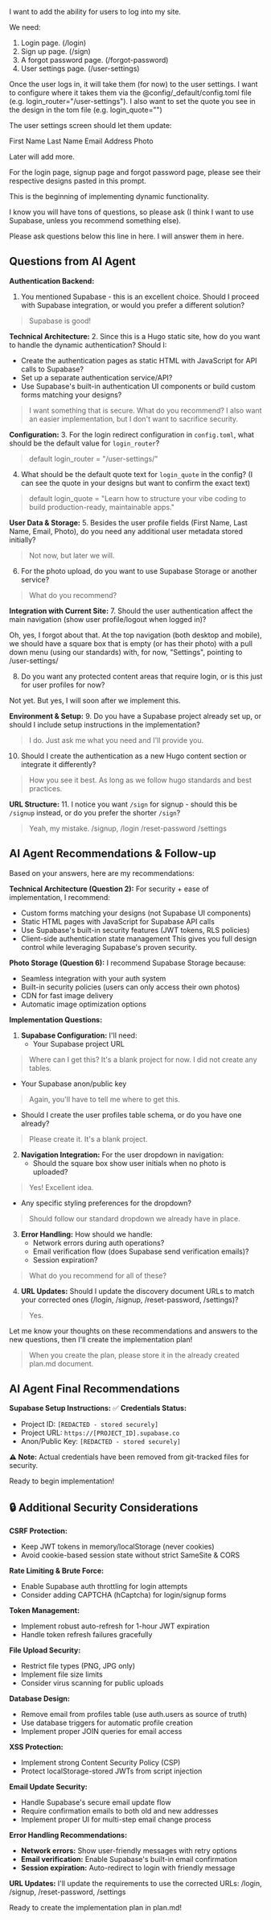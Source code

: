 I want to add the ability for users to log into my site.

We need:
1) Login page. (/login)
2) Sign up page. (/sign)
3) A forgot password page. (/forgot-password)
4) User settings page. (/user-settings)

Once the user logs in, it will take them (for now) to the user settings.   I want to configure where it takes them via the @config/_default/config.toml file (e.g. login_router="/user-settings"). I also want to set the quote you see in the design in the tom file (e.g. login_quote="")

The user settings screen should let them update:

First Name
Last Name
Email Address
Photo

Later will add more.

For the login page, signup page and forgot password page, please see their respective designs pasted in this prompt.

This is the beginning of implementing dynamic functionality.

I know you will have tons of questions, so please ask (I think I want to use Supabase, unless you recommend something else).

Please ask questions below this line in here.  I will answer them in here.

## Questions from AI Agent

**Authentication Backend:**
1. You mentioned Supabase - this is an excellent choice. Should I proceed with Supabase integration, or would you prefer a different solution?

> Supabase is good!

**Technical Architecture:**
2. Since this is a Hugo static site, how do you want to handle the dynamic authentication? Should I:
   - Create the authentication pages as static HTML with JavaScript for API calls to Supabase?
   - Set up a separate authentication service/API?
   - Use Supabase's built-in authentication UI components or build custom forms matching your designs?

> I want something that is secure.   What do you recommend?  I also want an easier implementation, but I don't want to sacrifice security.

**Configuration:**
3. For the login redirect configuration in `config.toml`, what should be the default value for `login_router`?

> default login_router = "/user-settings/"

4. What should be the default quote text for `login_quote` in the config? (I can see the quote in your designs but want to confirm the exact text)

> default login_quote = "Learn how to structure your vibe coding to build production-ready, maintainable apps."

**User Data & Storage:**
5. Besides the user profile fields (First Name, Last Name, Email, Photo), do you need any additional user metadata stored initially?

> Not now, but later we will.

6. For the photo upload, do you want to use Supabase Storage or another service?

> What do you recommend?

**Integration with Current Site:**
7. Should the user authentication affect the main navigation (show user profile/logout when logged in)?

Oh, yes, I forgot about that.   At the top navigation (both desktop and mobile), we should have a square box that is empty (or has their photo) with a pull down menu (using our standards) with, for now, "Settings", pointing to /user-settings/

8. Do you want any protected content areas that require login, or is this just for user profiles for now?

Not yet.  But yes, I will soon after we implement this.


**Environment & Setup:**
9. Do you have a Supabase project already set up, or should I include setup instructions in the implementation?

> I do.  Just ask me what you need and I'll provide you.

10. Should I create the authentication as a new Hugo content section or integrate it differently?

> How you see it best.  As long as we follow hugo standards and best practices.

**URL Structure:**
11. I notice you want `/sign` for signup - should this be `/signup` instead, or do you prefer the shorter `/sign`?

> Yeah, my mistake.  /signup, /login /reset-password /settings

## AI Agent Recommendations & Follow-up

Based on your answers, here are my recommendations:

**Technical Architecture (Question 2):**
For security + ease of implementation, I recommend:
- Custom forms matching your designs (not Supabase UI components)
- Static HTML pages with JavaScript for Supabase API calls
- Use Supabase's built-in security features (JWT tokens, RLS policies)
- Client-side authentication state management
This gives you full design control while leveraging Supabase's proven security.

**Photo Storage (Question 6):**
I recommend Supabase Storage because:
- Seamless integration with your auth system
- Built-in security policies (users can only access their own photos)
- CDN for fast image delivery
- Automatic image optimization options

**Implementation Questions:**

1. **Supabase Configuration:** I'll need:
   - Your Supabase project URL
> Where can I get this?  It's a blank project for now.  I did not create any tables.

   - Your Supabase anon/public key
> Again, you'll have to tell me where to get this.

   - Should I create the user profiles table schema, or do you have one already?
> Please create it.  It's a blank project.

2. **Navigation Integration:** For the user dropdown in navigation:
   - Should the square box show user initials when no photo is uploaded?

> Yes!  Excellent idea.

   - Any specific styling preferences for the dropdown?

> Should follow our standard dropdown we already have in place.

3. **Error Handling:** How should we handle:
   - Network errors during auth operations?
   - Email verification flow (does Supabase send verification emails)?
   - Session expiration?

> What do you recommend for all of these?

4. **URL Updates:** Should I update the discovery document URLs to match your corrected ones (/login, /signup, /reset-password, /settings)?

> Yes.

Let me know your thoughts on these recommendations and answers to the new questions, then I'll create the implementation plan!

> When you create the plan, please store it in the already created plan.md document.

## AI Agent Final Recommendations

**Supabase Setup Instructions:**
✅ **Credentials Status:**
- Project ID: `[REDACTED - stored securely]`
- Project URL: `https://[PROJECT_ID].supabase.co`
- Anon/Public Key: `[REDACTED - stored securely]`

**⚠️ Note:** Actual credentials have been removed from git-tracked files for security.

Ready to begin implementation!

## 🔒 Additional Security Considerations

**CSRF Protection:**
- Keep JWT tokens in memory/localStorage (never cookies)
- Avoid cookie-based session state without strict SameSite & CORS

**Rate Limiting & Brute Force:**
- Enable Supabase auth throttling for login attempts
- Consider adding CAPTCHA (hCaptcha) for login/signup forms

**Token Management:**
- Implement robust auto-refresh for 1-hour JWT expiration
- Handle token refresh failures gracefully

**File Upload Security:**
- Restrict file types (PNG, JPG only)
- Implement file size limits
- Consider virus scanning for public uploads

**Database Design:**
- Remove email from profiles table (use auth.users as source of truth)
- Use database triggers for automatic profile creation
- Implement proper JOIN queries for email access

**XSS Protection:**
- Implement strong Content Security Policy (CSP)
- Protect localStorage-stored JWTs from script injection

**Email Update Security:**
- Handle Supabase's secure email update flow
- Require confirmation emails to both old and new addresses
- Implement proper UI for multi-step email change process

**Error Handling Recommendations:**
- **Network errors:** Show user-friendly messages with retry options
- **Email verification:** Enable Supabase's built-in email confirmation
- **Session expiration:** Auto-redirect to login with friendly message

**URL Updates:**
I'll update the requirements to use the corrected URLs: /login, /signup, /reset-password, /settings

Ready to create the implementation plan in plan.md!